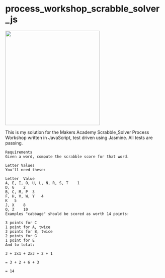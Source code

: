 # process_workshop_scrabble_solver_js

<img src="https://user-images.githubusercontent.com/75075773/116894874-7535dc00-ac2a-11eb-9bdb-ddeecb083bc8.jpeg" width="300"/>

This is my solution for the Makers Academy Scrabble_Solver Process Workshop written in JavaScript, test driven using Jasmine. All tests are passing.

```
Requirements
Given a word, compute the scrabble score for that word.

Letter Values
You'll need these:

Letter	Value
A, E, I, O, U, L, N, R, S, T	1
D, G	2
B, C, M, P	3
F, H, V, W, Y	4
K	5
J, X	8
Q, Z	10
Examples "cabbage" should be scored as worth 14 points:

3 points for C
1 point for A, twice
3 points for B, twice
2 points for G
1 point for E
And to total:

3 + 2x1 + 2x3 + 2 + 1

= 3 + 2 + 6 + 3

= 14

```
